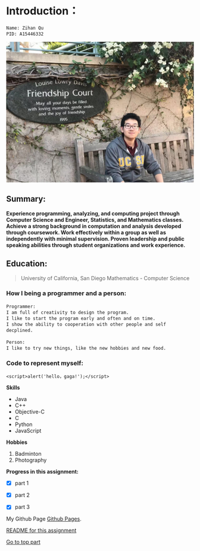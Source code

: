 # Introduction：
```
Name: Zihan Qu
PID: A15446332
```

![This is a image](https://github.com/QzhStarkInternational/Lab1-Assignment/blob/main/IMG_1241.JPG)
## Summary:
**Experience programming, analyzing, and computing project through Computer Science and Engineer, Statistics, and Mathematics classes. 
Achieve a strong background in computation and analysis developed through coursework. Work effectively within a group as well as independently with minimal supervision. 
Proven leadership and public speaking abilities through student organizations and work experience.**

## Education:
> University of California, San Diego
> Mathematics - Computer Science

### How I being a programmer and a person:

```
Programmer:
I am full of creativity to design the program.
I like to start the program early and often and on time.
I show the ability to cooperation with other people and self decplined. 

Person:
I like to try new things, like the new hobbies and new food. 

```
### Code to represent myself:
```
<script>alert('hello，gaga!');</script>
```

**Skills**
- Java
- C++
- Objective-C
- C
- Python
- JavaScript

**Hobbies**
1. Badminton
2. Photography

**Progress in this assignment:**
- [x] part 1
- [x] part 2
- [x] part 3


My Github Page [Github Pages](https://github.com/QzhStarkInternational).

[README for this assignment](README.md)

[Go to top part](#Introduction)
